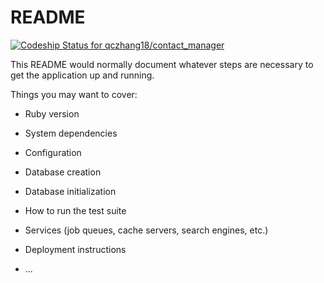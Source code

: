# README
[ ![Codeship Status for qczhang18/contact_manager](https://app.codeship.com/projects/09d232a0-5c5e-0135-a093-06005d367936/status?branch=master)](https://app.codeship.com/projects/237848)

This README would normally document whatever steps are necessary to get the
application up and running.

Things you may want to cover:

* Ruby version

* System dependencies

* Configuration

* Database creation

* Database initialization

* How to run the test suite

* Services (job queues, cache servers, search engines, etc.)

* Deployment instructions

* ...
